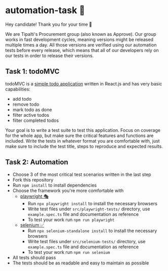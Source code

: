 # automation-task 🤖

Hey candidate! Thank you for your time 🙂

We are Tipalti's Procurement group (also known as Approve).
Our group works in fast development cycles, meaning versions might be released multiple times a day.
All those versions are verified using our automation tests before every release, which means that all of our developers rely on our tests in order to release their versions.

## Task 1: todoMVC
todoMVC is a [simple todo application](https://todomvc.com/examples/react/dist/) written in React.js and has very basic capabilities:
- add todo
- remove todo
- mark todo as done
- filter active todos
- filter completed todos

Your goal is to write a test suite to test this application. Focus on coverage for the whole app, but make sure the critical features and functions are included.
Write the tests in whatever format you are comfortable with, just make sure to include the test title, steps to reproduce and expected results. 

## Task 2: Automation
- Choose 3 of the most critical test scenarios written in the last step
- Fork this repository
- Run `npm install` to install dependencies
- Choose the framework you're more comfortable with
  - [playwright 🎭](https://playwright.dev/docs/intro)
    - Run `npx playwright install` to install the necessary browsers
    - Write test files under `src/playwright-tests/` directory, use `example.spec.ts` file and documentation as reference
    - To test your work run `npm run playwright`
  - [selenium ✅](https://www.selenium.dev/documentation/webdriver/getting_started/)
    - Run `npx selenium-standalone install` to install the necessary browsers
    - Write test files under `src/selenium-tests/` directory, use `example.spec.ts` file and documentation as reference
    - To test your work run `npm run selenium`
- All tests should pass
- The tests should be as readable and easy to maintain as possible
